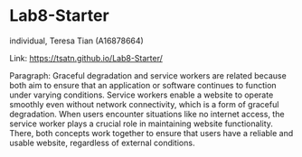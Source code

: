 # Lab8-Starter
individual, Teresa Tian (A16878664)


Link: https://tsatn.github.io/Lab8-Starter/

Paragraph:
Graceful degradation and service workers are related because both aim to ensure that an application or software continues to function under varying conditions. Service workers enable a website to operate smoothly even without network connectivity, which is a form of graceful degradation. When users encounter situations like no internet access, the service worker plays a crucial role in maintaining website functionality. There, both concepts work together to ensure that users have a reliable and usable website, regardless of external conditions.
